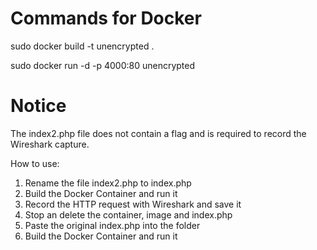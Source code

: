 # Commands for Docker
sudo docker build -t unencrypted .

sudo docker run -d -p 4000:80 unencrypted 

# Notice
The index2.php file does not contain a flag and is required to record the Wireshark capture.

How to use:
1. Rename the file index2.php to index.php
2. Build the Docker Container and run it
3. Record the HTTP request with Wireshark and save it
4. Stop an delete the container, image and index.php
5. Paste the original index.php into the folder
6. Build the Docker Container and run it
